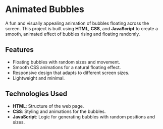# Animated Bubbles

A fun and visually appealing animation of bubbles floating across the screen.
This project is built using **HTML**, **CSS**, and **JavaScript** to create a smooth,
animated effect of bubbles rising and floating randomly.

## Features

- Floating bubbles with random sizes and movement.
- Smooth CSS animations for a natural floating effect.
- Responsive design that adapts to different screen sizes.
- Lightweight and minimal.

## Technologies Used

- **HTML**: Structure of the web page.
- **CSS**: Styling and animations for the bubbles.
- **JavaScript**: Logic for generating bubbles with random positions and sizes.
